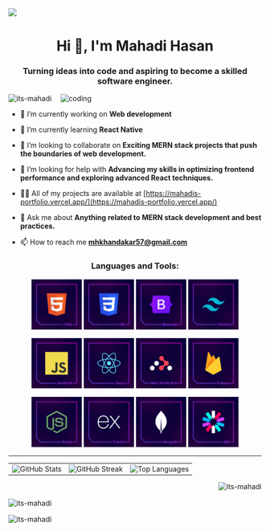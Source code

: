 <img src="https://i.ibb.co/RkfPfjr4/github-banner.png">
<h1 align="center">Hi 👋, I'm Mahadi Hasan</h1>
<h3 align="center">Turning ideas into code and aspiring to become a skilled software engineer.</h3>
<img align="right" alt="coding" width="400" src="https://cdn.dribbble.com/users/1162077/screenshots/3848914/programmer.gif">

<p align="left"> <img src="https://komarev.com/ghpvc/?username=its-mahadi&label=Profile%20views&color=0e75b6&style=flat" alt="its-mahadi" /> </p>

- 🔭 I’m currently working on **Web development**

- 🌱 I’m currently learning **React Native**

- 👯 I’m looking to collaborate on **Exciting MERN stack projects that push the boundaries of web development.**

- 🤝 I’m looking for help with **Advancing my skills in optimizing frontend performance and exploring advanced React techniques.**

- 👨‍💻 All of my projects are available at [https://mahadis-portfolio.vercel.app/](https://mahadis-portfolio.vercel.app/)

- 💬 Ask me about **Anything related to MERN stack development and best practices.**

- 📫 How to reach me **mhkhandakar57@gmail.com**



<h3 align="center">Languages and Tools:</h3>
<p align="center">
  <img height="100" src="https://raw.githubusercontent.com/ProgrammingHero1/ProgrammingHero1/main/image/HTML.png" alt="HTML"/>
  <img height="100" src="https://raw.githubusercontent.com/ProgrammingHero1/ProgrammingHero1/main/image/CSS.png" alt="CSS"/>
  <img height="100" src="https://raw.githubusercontent.com/ProgrammingHero1/ProgrammingHero1/main/image/Bootstrap.png" alt="Bootstrap"/>
  <img height="100" src="https://raw.githubusercontent.com/ProgrammingHero1/ProgrammingHero1/main/image/Tailwind.png" alt="Tailwind"/>
</p>

<p align="center">
  <img height="100" src="https://raw.githubusercontent.com/ProgrammingHero1/ProgrammingHero1/main/image/JavaScript.png" alt="JavaScript"/>
  <img height="100" src="https://raw.githubusercontent.com/ProgrammingHero1/ProgrammingHero1/main/image/React.png" alt="React"/>
  <img height="100" src="https://raw.githubusercontent.com/ProgrammingHero1/ProgrammingHero1/main/image/ReactRouterDom.png" alt="React Router"/>
  <img height="100" src="https://raw.githubusercontent.com/ProgrammingHero1/ProgrammingHero1/main/image/Firebase.png" alt="Firebase"/>
</p>

<p align="center">
  <img height="100" src="https://raw.githubusercontent.com/ProgrammingHero1/ProgrammingHero1/main/image/Nodejs.png" alt="Node.js"/>
  <img height="100" src="https://raw.githubusercontent.com/ProgrammingHero1/ProgrammingHero1/main/image/Express.png" alt="Express"/>
  <img height="100" src="https://raw.githubusercontent.com/ProgrammingHero1/ProgrammingHero1/main/image/MongoDB.png" alt="MongoDB"/>
  <img height="100" src="https://raw.githubusercontent.com/ProgrammingHero1/ProgrammingHero1/main/image/JWT.png" alt="JWT"/>
</p>

---


<table>
  <tr>
    <td align="left">
      <img src="https://github-readme-stats.vercel.app/api?username=its-mahadi&show_icons=true&locale=en" alt="GitHub Stats" />
    </td>
    <td align="center">
      <img src="https://github-readme-streak-stats.herokuapp.com/?user=its-mahadi" alt="GitHub Streak" />
    </td>
    <td align="right">
      <img src="https://github-readme-stats.vercel.app/api/top-langs?username=its-mahadi&show_icons=true&locale=en&layout=compact" alt="Top Languages" />
    </td>
  </tr>
</table>



<p>&nbsp;<img align="right" src="https://github-readme-stats.vercel.app/api?username=its-mahadi&show_icons=true&locale=en" alt="its-mahadi" /></p>

<p><img align="center" src="https://github-readme-streak-stats.herokuapp.com/?user=its-mahadi&" alt="its-mahadi" /></p>

<p><img align="center" src="https://github-readme-stats.vercel.app/api/top-langs?username=its-mahadi&show_icons=true&locale=en&layout=compact" alt="its-mahadi" /></p>




